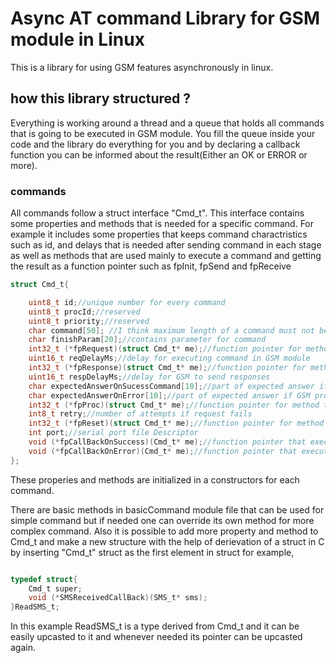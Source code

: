 # Async AT command Library for GSM module in Linux

This is a library for using GSM features asynchronously in linux.

## how this library structured ?

Everything is working around a thread and a queue that holds all commands that is going to be executed in GSM module. You fill the queue inside your code and the library do everything for you and by declaring a callback function you can be informed about the result(Either an OK or ERROR or more).

### commands

All commands follow a struct interface "Cmd_t". This interface contains some properties and methods that is needed for a specific command. For example it includes some properties that keeps command charactristics such as id, and delays that is needed after sending command in each stage as well as methods that are used mainly to execute a command and getting the result as a function pointer such as fpInit, fpSend and fpReceive

```C
struct Cmd_t{

    uint8_t id;//unique number for every command
    uint8_t procId;//reserved
    uint8_t priority;//reserved
    char command[50]; //I think maximum length of a command must not be more than 50 character
    char finishParam[20];//contains parameter for command
    int32_t (*fpRequest)(struct Cmd_t* me);//function pointer for method that send request command
    uint16_t reqDelayMs;//delay for executing command in GSM module
    int32_t (*fpResponse)(struct Cmd_t* me);//function pointer for method that process response from gsm
    uint16_t respDelayMs;//delay for GSM to send responses
    char expectedAnswerOnSucessCommand[10];//part of expected answer if GSM processed request successfully
    char expectedAnswerOnError[10];//part of expected answer if GSM processed request unsuccessfully
    int32_t (*fpProc)(struct Cmd_t* me);//function pointer for method that manages request , responses
    int8_t retry;//number of attempts if request fails
    int32_t (*fpReset)(struct Cmd_t* me);//function pointer for method that reset GSM
    int port;//serial port file Descriptor
    void (*fpCallBackOnSuccess)(Cmd_t* me);//function pointer that executes if request return successful (it is assigned by user)
    void (*fpCallBackOnError)(Cmd_t* me);//function pointer that executes if request return unsuccessful (it is assigned by user)
};
 ```

 These properies and methods are initialized in a constructors for each command. 

 There are basic methods in basicCommand module file that can be used for simple command but if needed one can override its own method for more complex command. Also it is possible to add more property and method to Cmd_t and make a new structure with the help of derievation of a struct in C by inserting "Cmd_t" struct as the first element in struct for example,

```C

typedef struct{
    Cmd_t super;
    void (*SMSReceivedCallBack)(SMS_t* sms);
}ReadSMS_t;

```

In this example ReadSMS_t is a type derived from Cmd_t and it can be easily upcasted to it and whenever needed its pointer can be upcasted again.
